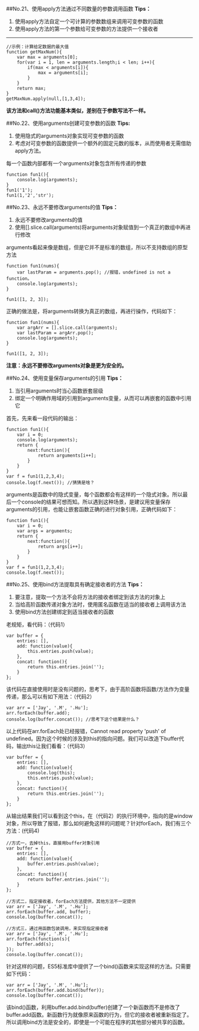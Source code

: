 ##No.21、使用apply方法通过不同数量的参数调用函数
**Tips：**

1. 使用apply方法自定一个可计算的参数数组来调用可变参数的函数
2. 使用apply方法的第一个参数给可变参数的方法提供一个接收者

---
	//示例：计算给定数据的最大值
	function getMaxNum(){
		var max = arguments[0];
		for(var i = 1, len = arguments.length;i < len; i++){
			if(max < arguments[i]){
				max = arguments[i];
			}
		}
		return max;
	}
	getMaxNum.apply(null,[1,3,4]);

**该方法和call()方法功能基本类似，差别在于参数写法不一样。**

##No.22、使用arguments创建可变参数的函数
**Tips:**

1. 使用隐式的arguments对象实现可变参数的函数
2. 考虑对可变参数的函数提供一个额外的固定元数的版本，从而使用者无需借助apply方法。

每一个函数内部都有一个arguments对象包含所有传递的参数

	function fun1(){
		console.log(arguments);
	}
	fun1('1');
	fun1(1,'2','str');


##No.23、永远不要修改arguments的值
**Tips：**

1. 永远不要修改arguments的值
2. 使用[].slice.call(arguments)将arguments对象赋值到一个真正的数组中再进行修改

arguments看起来像是数组，但是它并不是标准的数组，所以不支持数组的原型方法

	function fun1(nums){
		var lastParam = arguments.pop(); //报错，undefined is not a function。
		console.log(arguments);
	}
	
	fun1([1, 2, 3]);

正确的做法是，将arguments转换为真正的数组，再进行操作，代码如下：

	function fun1(nums){
		var argArr = [].slice.call(arguments);
		var lastParam = argArr.pop();
		console.log(arguments);
	}
	
	fun1([1, 2, 3]);

**注意：永远不要修改arguments对象是更为安全的。**

##No.24、使用变量保存arguments的引用
**Tips：**

1. 当引用arguments时当心函数嵌套层级
2. 绑定一个明确作用域的引用到arguments变量，从而可以再嵌套的函数中引用它

首先，先来看一段代码的输出：

	function fun1(){
		var i = 0;
		console.log(arguments);
		return {
			next:function(){
				return arguments[i++]; 
			}
		}
	}
	var f = fun1(1,2,3,4);
	console.log(f.next()); //猜猜是啥？

arguments是函数中的隐式变量，每个函数都会有这样的一个隐式对象。所以最后一个console的结果可想而知。所以遇到这种场景，是建议用变量保存arguments的引用，也能让嵌套函数正确的进行对象引用，正确代码如下：

	function fun1(){
		var i = 0;
		var args = arguments;
		return {
			next:function(){
				return args[i++]; 
			}
		}
	}
	var f = fun1(1,2,3,4);
	console.log(f.next());

##No.25、使用bind方法提取具有确定接收者的方法
**Tips：**

1. 要注意，提取一个方法不会将方法的接收者绑定到该方法的对象上
2. 当给高阶函数传递对象方法时，使用匿名函数在适当的接收者上调用该方法
3. 使用bind方法创建绑定到适当接收者的函数

老规矩，看代码：（代码1）

	var buffer = {
		entries: [],
		add: function(value){
			this.entries.push(value);
		},
		concat: function(){
			return this.entries.join('');
		}
	};

该代码在直接使用时是没有问题的，思考下，由于高阶函数将函数/方法作为变量传递，那么可以有如下用法：（代码2）

	var arr = ['Jay', '.M', '.Hu'];
	arr.forEach(buffer.add);
	console.log(buffer.concat()); //思考下这个结果是什么？

以上代码在arr.forEach处已经报错，Cannot read property 'push' of undefined。因为这个时候的涉及到this的指向问题。我们可以改造下buffer代码，输出this让我们看看：（代码3）

	var buffer = {
		entries: [],
		add: function(value){
			console.log(this);
			this.entries.push(value);
		},
		concat: function(){
			return this.entries.join('');
		}
	};

从输出结果我们可以看到这个this，在（代码2）的执行环境中，指向的是window对象，所以导致了报错，那么如何避免这样的问题呢？针对forEach，我们有三个方法：(代码4)

	//方式一，去掉this，直接用buffer对象引用
	var buffer = {
		entries: [],
		add: function(value){
			buffer.entries.push(value);
		},
		concat: function(){
			return buffer.entries.join('');
		}
	};

	//方式二，指定接收者，forEach方法提供，其他方法不一定提供
	var arr = ['Jay', '.M', '.Hu'];
	arr.forEach(buffer.add, buffer);
	console.log(buffer.concat());

	//方式三，通过用函数包装调用，来实现指定接收者
	var arr = ['Jay', '.M', '.Hu'];
	arr.forEach(function(s){
		buffer.add(s);
	});
	console.log(buffer.concat());

针对这样的问题，ES5标准库中提供了一个bind()函数来实现这样的方法。只需要如下代码：
	
	var arr = ['Jay', '.M', '.Hu'];
	arr.forEach(buffer.add.bind(buffer));
	console.log(buffer.concat());

该bind()函数，利用buffer.add.bind(buffer)创建了一个新函数而不是修改了buffer.add函数。新函数行为就像原来函数的行为，但它的接收者被重新指定了。所以调用bind方法是安全的，即使是一个可能在程序的其他部分被共享的函数。


